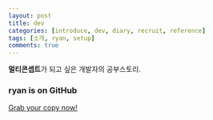 ```yaml
---
layout: post
title: dev
categories: [introduce, dev, diary, recruit, reference]
tags: [소개, ryan, setup]
comments: true
---
```

<!-- 
fullview: true
 -->
**멀티콘셉트**가 되고 싶은 개발자의 공부스토리.  


### ryan is on GitHub

<a class="btn btn-default" href="https://github.com/ryan2win6">Grab your copy now!</a>
